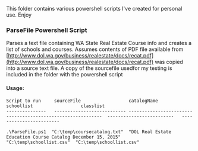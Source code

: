 This folder contains various powershell scripts I've created for personal use.  Enjoy

### ParseFile Powershell Script
Parses a text file containing WA State Real Estate Course info and creates a list of schools and courses.
Assumes contents of PDF file available from [http://www.dol.wa.gov/business/realestate/docs/recat.pdf](http://www.dol.wa.gov/business/realestate/docs/recat.pdf) was copied into a source text file.
A copy of the sourcefile usedfor my testing is included in the folder with the powershell script

#### Usage:
```
Script to run     sourceFile                  catalogName                                                   schoollist                  classlist
---------------   --------------------------- ------------------------------------------------------------  -------------------------   ------------------------

.\ParseFile.ps1  "C:\temp\coursecatalog.txt"  "DOL Real Estate Education Course Catalog December 15, 2015"    "C:\temp\schoollist.csv"  "C:\temp\schoollist.csv"
```
